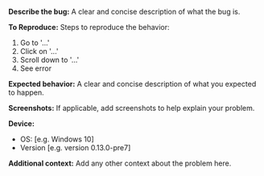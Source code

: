 **Describe the bug:**
A clear and concise description of what the bug is.

**To Reproduce:**
Steps to reproduce the behavior:
1. Go to '...'
2. Click on '...'
3. Scroll down to '...'
4. See error

**Expected behavior:**
A clear and concise description of what you expected to happen.

**Screenshots:**
If applicable, add screenshots to help explain your problem.

**Device:**
 - OS: [e.g. Windows 10]
 - Version [e.g. version 0.13.0-pre7]


**Additional context:**
Add any other context about the problem here.
